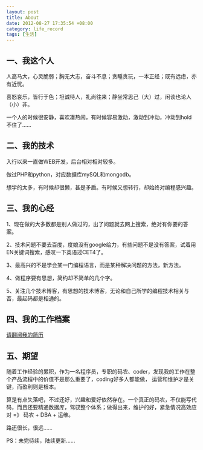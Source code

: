 ```yaml
---
layout: post
title: About
date: 2012-08-27 17:35:54 +08:00
category: life_record
tags: [生活]
---
```


## 一、我这个人

人高马大，心灵脆弱；胸无大志，奋斗不息；贪睡贪玩，一本正经；既有远虑，亦有近忧。

喜怒哀乐，皆行于色；坦诚待人，礼尚往来；静坐常思己（大）过，闲谈也论人（小）非。

一个人的时候很安静，喜欢凑热闹，有时候容易激动，激动到冲动，冲动到hold不住了……

## 二、我的技术

入行以来一直做WEB开发，后台相对相对较多。

做过PHP和python，对应数据库mySQL和mongodb。

想学的太多，有时候却很懒，甚是矛盾。有时候又想转行，却始终对编程感兴趣。

## 三、我的心经

1、现在做的大多数都是别人做过的，出了问题就去网上搜索，绝对有你要的答案。

2、技术问题不要去百度，度娘没有google给力，有些问题不是没有答案，试着用EN关键词搜索，感叹一下英语过CET4了。

3、最高兴的不是学会某一门编程语言，而是某种解决问题的方法，新方法。

4、做程序要有思想，简约却不简单的几个字。

5、关注几个技术博客，有思想的技术博客，无论和自己所学的编程技术相关与否，最起码都是相通的。

## 四、我的工作档案

[请翻阅我的简历][1]

[1]: http://www.luchanghong.com/upload/resume.pdf

## 五、期望

随着工作经验的累积，作为一名程序员，专职的码农、coder，发现我的工作在整个产品流程中的价值不是那么重要了，coding好多人都能做，
运营和维护才是关键，而盈利则是根本。

算是有点失落吧，不过还好，兴趣和爱好依然存在。一个真正的码农，不仅能写代码，而且还要精通数据库，驾驭整个体系；做得出来，维护的好，紧急情况高效应对 =》 码农 + DBA + 运维。

路还很长，很远……

PS：未完待续，陆续更新……
